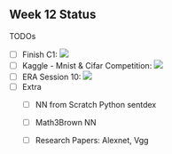 ## Week 12 Status

TODOs
- [ ] Finish C1:                            ![](https://geps.dev/progress/80)
- [ ] Kaggle - Mnist & Cifar Competition:   ![](https://geps.dev/progress/0)
- [ ] ERA Session 10:                       ![](https://geps.dev/progress/0)
- [ ] Extra
  - [ ] NN from Scratch Python sentdex
  - [ ] Math3Brown NN
  - [ ] Research Papers: Alexnet, Vgg

